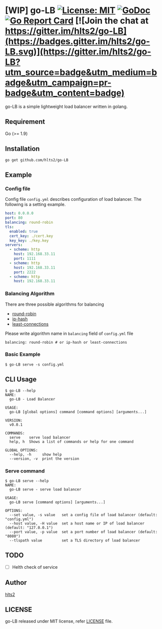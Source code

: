 # [WIP] go-LB [![License: MIT](https://img.shields.io/badge/License-MIT-blue.svg)](https://opensource.org/licenses/MIT) [![GoDoc](http://godoc.org/github.com/hlts2/go-LB?status.svg)](http://godoc.org/github.com/hlts2/go-LB) [![Go Report Card](https://goreportcard.com/badge/github.com/hlts2/go-LB)](https://goreportcard.com/report/github.com/hlts2/go-LB) [![Join the chat at https://gitter.im/hlts2/go-LB](https://badges.gitter.im/hlts2/go-LB.svg)](https://gitter.im/hlts2/go-LB?utm_source=badge&utm_medium=badge&utm_campaign=pr-badge&utm_content=badge)

go-LB is a simple lightweight load balancer written in golang.

## Requirement
Go (>= 1.9)

## Installation

```shell
go get github.com/hlts2/go-LB
```

## Example

### Config file

Config file `config.yml` describes configuration of load balancer.
The following is a setting example.

```yaml
host: 0.0.0.0
port: 80
balancing: round-robin
tls:
  enabled: true
  cert_key: ./cert.key
  key_key: ./key.key
servers:
  - scheme: http
    host: 192.168.33.11
    port: 1111
  - scheme: http
    host: 192.168.33.11
    port: 2222
  - scheme: http
    host: 192.168.33.11

```

### Balancing Algorithm

There are three possible algorithms for balancing

- [round-robin](https://github.com/hlts2/round-robin)
- [ip-hash](https://github.com/hlts2/ip-hash)
- [least-connections](https://github.com/hlts2/least-connections)

Please write algorithm name in `balancing` field of `config.yml` file

```
balancing: round-robin # or ip-hash or least-connections
```

### Basic Example

```
$ go-LB serve -s config.yml
```

## CLI Usage

```
$ go-LB --help
NAME:
  go-LB - Load Balancer

USAGE:
  go-LB [global options] command [command options] [arguments...]

VERSION:
  v0.0.1

COMMANDS:
  serve    serve load balancer
  help, h  Shows a list of commands or help for one command

GLOBAL OPTIONS:
  --help, -h     show help
  --version, -v  print the version
```

### Serve command

```
$ go-LB serve --help
NAME:
  go-LB serve - serve load balancer

USAGE:
  go-LB serve [command options] [arguments...]

OPTIONS:
  --set value, -s value   set a config file of load balancer (default: "config.yml")
  --host value, -H value  set a host name or IP of load balancer (default: "127.0.0.1")
  --port value, -p value  set a port number of load balancer (default: "8080")
  --tlspath value         set a TLS directory of load balancer
```

## TODO

- [ ] Helth check of service

## Author
[hlts2](https://github.com/hlts2)

## LICENSE
go-LB released under MIT license, refer [LICENSE](https://github.com/hlts2/go-LB/blob/master/LICENSE) file.
